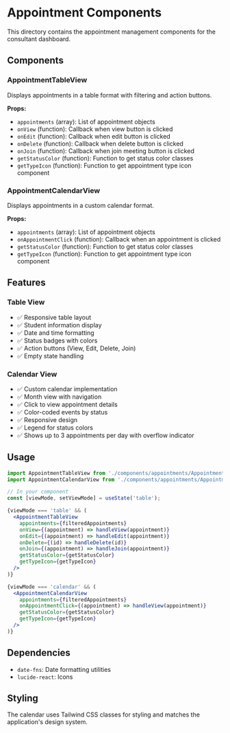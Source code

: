 # Appointment Components

This directory contains the appointment management components for the consultant dashboard.

## Components

### AppointmentTableView
Displays appointments in a table format with filtering and action buttons.

**Props:**
- `appointments` (array): List of appointment objects
- `onView` (function): Callback when view button is clicked
- `onEdit` (function): Callback when edit button is clicked
- `onDelete` (function): Callback when delete button is clicked
- `onJoin` (function): Callback when join meeting button is clicked
- `getStatusColor` (function): Function to get status color classes
- `getTypeIcon` (function): Function to get appointment type icon component

### AppointmentCalendarView
Displays appointments in a custom calendar format.

**Props:**
- `appointments` (array): List of appointment objects
- `onAppointmentClick` (function): Callback when an appointment is clicked
- `getStatusColor` (function): Function to get status color classes
- `getTypeIcon` (function): Function to get appointment type icon component

## Features

### Table View
- ✅ Responsive table layout
- ✅ Student information display
- ✅ Date and time formatting
- ✅ Status badges with colors
- ✅ Action buttons (View, Edit, Delete, Join)
- ✅ Empty state handling

### Calendar View
- ✅ Custom calendar implementation
- ✅ Month view with navigation
- ✅ Click to view appointment details
- ✅ Color-coded events by status
- ✅ Responsive design
- ✅ Legend for status colors
- ✅ Shows up to 3 appointments per day with overflow indicator

## Usage

```jsx
import AppointmentTableView from './components/appointments/AppointmentTableView';
import AppointmentCalendarView from './components/appointments/AppointmentCalendarView';

// In your component
const [viewMode, setViewMode] = useState('table');

{viewMode === 'table' && (
  <AppointmentTableView
    appointments={filteredAppointments}
    onView={(appointment) => handleView(appointment)}
    onEdit={(appointment) => handleEdit(appointment)}
    onDelete={(id) => handleDelete(id)}
    onJoin={(appointment) => handleJoin(appointment)}
    getStatusColor={getStatusColor}
    getTypeIcon={getTypeIcon}
  />
)}

{viewMode === 'calendar' && (
  <AppointmentCalendarView
    appointments={filteredAppointments}
    onAppointmentClick={(appointment) => handleView(appointment)}
    getStatusColor={getStatusColor}
    getTypeIcon={getTypeIcon}
  />
)}
```

## Dependencies

- `date-fns`: Date formatting utilities
- `lucide-react`: Icons

## Styling

The calendar uses Tailwind CSS classes for styling and matches the application's design system. 